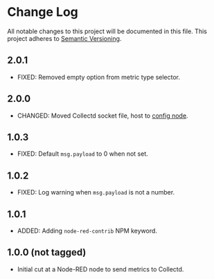 # Change Log

All notable changes to this project will be documented in this file.  This project adheres to [Semantic Versioning](http://semver.org/).

<!-- ## Unreleased -->

## 2.0.1

  - FIXED: Removed empty option from metric type selector.

## 2.0.0

  - CHANGED: Moved Collectd socket file, host to [config node](http://nodered.org/docs/creating-nodes/config-nodes.html).

## 1.0.3

  - FIXED: Default `msg.payload` to 0 when not set.

## 1.0.2

  - FIXED: Log warning when `msg.payload` is not a number.

## 1.0.1

  - ADDED: Adding `node-red-contrib` NPM keyword.

## 1.0.0 (not tagged)

  - Initial cut at a Node-RED node to send metrics to Collectd.
